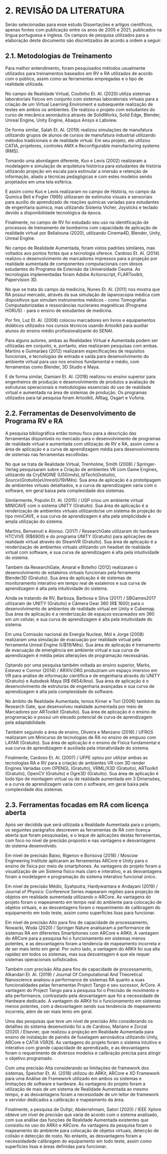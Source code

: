# 2. REVISÃO DA LITERATURA
Serão selecionadas para esse estudo Dissertações e artigos científicos, apenas fontes com publicação entre os anos de 2005 e 2021, publicados na língua portuguesa e inglesa. Os campos de pesquisa utilizados para a elaboração deste documento são discretizados de acordo a ordem a seguir:

## 2.1. Metodologias de Treinamento

Para melhor entendimento, foram pesquisados métodos usualmente utilizados para treinamentos baseados em RV e RA utilizados de acordo com o público, assim como as ferramentas empregadas e o tipo de realidade utilizada.

No campo de Realidade Virtual, Coutinho Et. Al. (2020) utiliza sistemas laboratoriais físicos em conjunto com sistemas laboratoriais virtuais para a criação de um Virtual Learning Enviroment e subsequente realização de testes em ambos os ambientes. Ele realizou o projeto com estudantes do curso de mecânica aeronáutica através de SolidWorks, Solid Edge, Blender, Unreal Engine, Unity Engine, Abaqus Ansys e Labview.

De forma similar, Salah Et. Al. (2019) realizou simulações de manufatura utilizando grupos de alunos de cursos de manufatura industrial utilizando métodos tradicionais e de realidade virtual. Em seu projeto, ele utilizou CATIA, projetores, controles AMX e Reconfigurable manufacturing systems (RMS).

Tomando uma abordagem diferente, Kuo e Levis (2002) realizaram a modelagem e simulação de arquitetura histórica para estudantes de história utilizando projeção em escala para estimular a imersão e retenção de informação, aliado a técnicas pedagógicas e com estes modelos sendo projetados em uma tela esférica.

E assim como Kuo e Levis realizaram no campo de História, no campo da Química Bell e Fogler (1995) utilizaram de estímulos visuais e sensoriais para auxílio do aprendizado de reações químicas variadas para estudantes de engenharia química, mas utilizando Sistema Vicher, Joysticks e teclado devido a disponibilidade tecnológica da época.

Finalmente, no campo de RV foi estudado seu uso na identificação de processos de treinamento de bombeiros com capacidade de aplicação de realidade virtual por Bellalouna (2020), utilizando Cinema4D, Blender, Unity, Unreal Engine.

No campo de Realidade Aumentada, foram vistos padrões similares, mas voltados aos pontos fortes que a tecnologia oferece. Cardoso Et. Al. (2014) realizou o desenvolvimento de marcadores impressos para a projeção por realidade aumentada de componentes computacionais com idosos estudantes do Programa de Extensão da Universidade Ceuma. As tecnologias implementadas foram Adobe Actionscript, FLARToolkit, Papervision 3D.

No que se trata do campo da medicina, Nunes Et. Al. (2011) nos mostra que RA possui mercado, através da sua simulação de laparoscopia médica com dispositivos que simulam instrumentos médicos - como Tomografias Computadorizadas e ressonâncias nuclerares magnéticas (Programa HORUS) - para o ensino de estudantes de medicina.

Por fim, Luz Et. Al. (2008) colocou marcadores em livros e equipamentos didáticos utilizados nos cursos técnicos usando Artoolkit para auxiliar alunos do ensino médio profissionalizante do SENAI.

Para alguns autores, ambas as Realidades Virtual e Aumentada podem ser utilizadas em conjunto, e, portanto, eles realizaram pesquisas com ambas. Martins e Guimarães (2012) realizaram especificações de requisitos funcionais, e tecnologias de entrada e saída para desenvolvimento do ambiente virtual para uso nos ensinos fundamental e médio, com ferramentas como Blender, 3D Studio e Maya.

E de forma similar, Damiani Et. Al. (2018) realizou no ensino superior para engenheiros de produção e desenvolvimento de produtos a avaliação de estruturas operacionais e metodologias essenciais do uso de realidade virtual e aumentada na área de sistemas de produção. Os programas utilizados para tal pesquisa foram Artoolkit, ARtag, Osgart e Vuforia. 

## 2.2. Ferramentas de Desenvolvimento de Programa RV e RA

A pesquisa bibliográfica então tomou foco para a descrição das ferramentas disponíveis no mercado para o desenvolvimento de programas de realidade virtual e aumentada com utilização de RV e RA, assim como a área de aplicação e a curva de aprendizagem média para desenvolvimento de sistemas nas ferramentas escolhidas.

No que se trata de Realidade Virtual, Trenholme, Smith (2008) / Springer-Verlag pesquisaram sobre a Criação de ambientes VR com Game Engines, utilizando da CryENGINE (U$50/mês), IdTech (Gratuito), Source (Gratuito) e Unreal (U$19/Mês). Sua área de aplicação é a prototipagem de ambientes virtuais detalhados, e a curva de aprendizagem varia com o software, em geral baixa pela complexidade dos sistemas.

Similarmente, Popolin Et. Al. (2015) / USP criou um ambiente virtual MINICAVE com o sistema UNITY (Gratuito). Sua área de aplicação é a renderização de ambientes virtuais utilizando/se um sistema de projeção do tipo miniCAVE, e sua curva de aprendizagem é alta pela simplicidade e ampla utilização do sistema.

Martins, Benvenuti e Alonso. (2017) / ResearchGate utilizaram do hardware HTCVIVE (R$6900) e do programa UNITY (Gratuito) para aplicações de realidade virtual através do SteamVR (Gratuito). Sua área de aplicação é a renderização de ambientes virtuais utilizando um headset de realidade virtual com software, e sua curva de aprendizagem é alta pela intuitividade do sistema.

Também da ResearchGate, Amaral e Botelho (2012) realizaram o desenvolvimento de estaleiros virtuais funcionais pela ferramenta Blender3D (Gratuito). Sua área de aplicação é de sistemas de monitoramento interativo em tempo real de estaleiros e sua curva de aprendizagem é alta pela intuitividade do sistema.

Ainda se tratando de RV, Barboza, Barbosa e Silva (2017) / SBGames2017 utilizaram de UNITY (Gratuito) e Câmera Gear 360 (R$ 1600) para o desenvolvimento de ambientes de realidade virtual em Unity e Cubemap. Sua área de aplicação é a renderização de espaços escaneados em 360 em um celular, e sua curva de aprendizagem é alta pela intuitividade do sistema.

Em uma Comissão nacional de Energia Nuclear, Mól e Jorge (2008) realizaram uma simulação de evacuação por realidade virtual pela ferramenta Unreal Engine (U$19/Mês). Sua área de aplicação é treinamento de evacuação de emergência em ambiente virtual e sua curva de aprendizagem é média pelas alterações de programação necessárias.

Optando por uma pesquisa também voltada ao ensino superior, Marks, Estevez e Connor (2014) / ARXIV.ORG produziram um espaço imersivo em VR para análise de informação científica e de engenharia através do UNITY (Gratuito) e Autodesk Maya (R$ 6654/Ano). Sua área de aplicação é o desenvolvimento de estruturas de engenharia avançadas e sua curva de aprendizagem é alta pela complexidade do software.

No âmbito de Realidade Aumentada, temos Kirner e Tori (2006) também da Research Gate, que desenvolveu realidade aumentada por meio de Marcadores por ARToolkit (Gratuito). Sua área de aplicação é o ensino de programação e possui um elevado potencial de curva de aprendizagem pela adaptabilidade.

Também seguindo a área de ensino, Oliveira e Manzano (2016) / UFRGS realizaram um Minicurso de tecnologias de RA no ensino de empuxo com LAYAR (Gratuito). Sua área de aplicação é o ensino de Física fundamental e sua curva de aprendizagem é auxiliada pela interatividade do sistema.

Finalmente, Cardoso Et. Al. (2007) / UFPE optou por utilizar ambas as tecnologias RA e RV para a criação de ambientes VR com 3D render Engines Variadas com OPENGL (Gratuito), VRML/X3D (Gratuito), ARToolkit (Gratuito), OpenCV (Gratuito) e Ogre3D (Gratuito). Sua área de aplicação é todo tipo de montagem virtual ou de realidade aumentada em 3 Dimensões, e a curva de aprendizagem varia com o software, em geral baixa pela complexidade dos sistemas.

## 2.3. Ferramentas focadas em RA com licença aberta

Após ser decidida que será utilizada a Realidade Aumentada para o projeto, os seguintes parágrafos descrevem as ferramentas de RA com licença aberta que foram pesquisadas, e o leque de aplicações destas ferramentas, com foco no nível de precisão proposto e nas vantagens e desvantagens do sistema desenvolvido.

Em nível de precisão Baixo, Rigenov e Borisova (2018) / Moscow Engineering Institute aplicaram as ferramentas ARCore e Unity para o ensino de física por meio de smartphones. As vantagens do projeto foram a visualização de um Sistema físico mais claro e interativo, e as desvantagens foram a modelagem e programação do sistema interativo funcional único.

Em nível de precisão Médio, Syahputra, Hardywantara e Andayani (2019) / Journal of Physics: Conference Series mapearam regiões para projeção de objetos em realidade aumentada utilizando o ARCore. As vantagens do projeto foram o mapeamento em tempo real do ambiente para colocação de objetos virtuais, e as desvantagens foram o requerimento de calibragem do equipamento em todo teste, assim como superfícies lisas para funcionar.

Em nível de precisão Alto para fins de capacidade de processamento, Nowacki, Woda (2020) / Springer Nature analisaram a performance de sistemas RA em diferentes Smartphones com ARCore e ARKit. A vantagem do ARCore para a pesquisa foi o funcionamento em sistemas menos potentes, e as desvantagens foram a tendencia de mapeamento incorreta e de ser mais lento em geral. Por outro lado, a vantagem do ARKit foi sua alta rapidez em todos os sistemas, mas sua desvantagem é que ele requer sistemas operacionais sofisticados.

Também com precisão Alta para fins de capacidade de processamento, Alkandari Et. Al. (2019) / Journal Of Computational And Theoretical Nanoscience analisou a performance de sistemas RA quanto a suas funcionalidades pelas ferramentas Project Tango e seu sucessor, ArCore. A vantagem do Project Tango para a pesquisa foi o Precisão de movimento e alta performance, contrastado pela desvantagem que foi a necessidade de Hardware dedicado. A vantagem do ARKit foi o funcionamento em sistemas menos potentes, com a desvantagem sendo sua tendencia de mapeamento incorreta, além de ser mais lento em geral.

Uma das pesquisas que teve um nível de precisão Alto considerando os detalhes do sistema desenvolvido foi a de Cardoso, Mariano e Zorzal (2020) / Elsevier, que realizou a projeção em Realidade Aumentada para ensino de instalação de painéis de fuselagem aeronáutica utilizando Unity, ARCore e CATIA V5R26. As vantagens do projeto foram o sistema intuitivo e interativo com grande capacidade de aprendizado, e as desvantagens foram o requerimento de diversos modelos e calibração precisa para atingir o objetivo programado.

Com uma precisão Alta considerando as limitações de framework dos sistemas, Speicher Et. Al. (2018) utilizou do ARKit, ARCore e XD Framework para uma Análise de Framework utilizado em ambos os sistemas e limitações de software e hardware. As vantagens do projeto foram a utilização de mais de um sistema de Realidade Aumentada ao mesmo tempo, e as desvantagens foram a necessidade de um leitor de framework e servidor dedicados a calibração e mapeamento da área.

Finalmente, a pesquisa de Oufqir, Abderrahmani, Satori (2020) / IEEE Xplore obteve um nível de precisão que varia de acordo com o sistema analisado, com sua análise das funções de Realidade Aumentada existentes que consistiu no uso do ARKit e ARCore. As vantagens da pesquisa foram o mapeamento do ambiente para colocação de objetos virtuais, detecção de colisão e detecção de rosto. No entanto, as desvantagens foram a necessidadede calibragem do equipamento em todo teste, assim como superfícies lisas e áreas definidas para funcionar.
